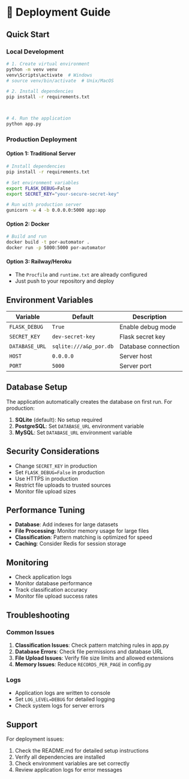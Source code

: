 # 🚀 Deployment Guide

## Quick Start

### Local Development
```bash
# 1. Create virtual environment
python -m venv venv
venv\Scripts\activate  # Windows
# source venv/bin/activate  # Unix/MacOS

# 2. Install dependencies
pip install -r requirements.txt



# 4. Run the application
python app.py
```

### Production Deployment

#### Option 1: Traditional Server
```bash
# Install dependencies
pip install -r requirements.txt

# Set environment variables
export FLASK_DEBUG=False
export SECRET_KEY="your-secure-secret-key"

# Run with production server
gunicorn -w 4 -b 0.0.0.0:5000 app:app
```

#### Option 2: Docker
```bash
# Build and run
docker build -t por-automator .
docker run -p 5000:5000 por-automator
```

#### Option 3: Railway/Heroku
- The `Procfile` and `runtime.txt` are already configured
- Just push to your repository and deploy

## Environment Variables

| Variable | Default | Description |
|----------|---------|-------------|
| `FLASK_DEBUG` | `True` | Enable debug mode |
| `SECRET_KEY` | `dev-secret-key` | Flask secret key |
| `DATABASE_URL` | `sqlite:///a&p_por.db` | Database connection |
| `HOST` | `0.0.0.0` | Server host |
| `PORT` | `5000` | Server port |

## Database Setup

The application automatically creates the database on first run. For production:

1. **SQLite** (default): No setup required
2. **PostgreSQL**: Set `DATABASE_URL` environment variable
3. **MySQL**: Set `DATABASE_URL` environment variable



## Security Considerations

- Change `SECRET_KEY` in production
- Set `FLASK_DEBUG=False` in production
- Use HTTPS in production
- Restrict file uploads to trusted sources
- Monitor file upload sizes

## Performance Tuning

- **Database**: Add indexes for large datasets
- **File Processing**: Monitor memory usage for large files
- **Classification**: Pattern matching is optimized for speed
- **Caching**: Consider Redis for session storage

## Monitoring

- Check application logs
- Monitor database performance
- Track classification accuracy
- Monitor file upload success rates

## Troubleshooting

### Common Issues
1. **Classification Issues**: Check pattern matching rules in app.py
2. **Database Errors**: Check file permissions and database URL
3. **File Upload Issues**: Verify file size limits and allowed extensions
4. **Memory Issues**: Reduce `RECORDS_PER_PAGE` in config.py

### Logs
- Application logs are written to console
- Set `LOG_LEVEL=DEBUG` for detailed logging
- Check system logs for server errors

## Support

For deployment issues:
1. Check the README.md for detailed setup instructions
2. Verify all dependencies are installed
3. Check environment variables are set correctly
4. Review application logs for error messages
